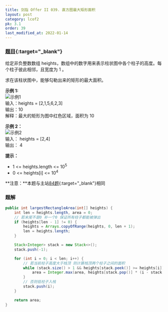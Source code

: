 ```yaml
---
title: 剑指 Offer II 039. 直方图最大矩形面积
layout: post
category: lcof2
pk: 3.1
order: 39
last_modified_at: 2022-01-14
---
```


### [题目](https://leetcode.cn/problems/0ynMMM/){:target="_blank"}

给定非负整数数组 heights，数组中的数字用来表示柱状图中各个柱子的高度。每个柱子彼此相邻，且宽度为 1 。

求在该柱状图中，能够勾勒出来的矩形的最大面积。

**示例 1:**  
![示例1]({{site.cdn}}/assets/3/039/e1.jpg)  
输入：heights = [2,1,5,6,2,3]  
输出：10  
解释：最大的矩形为图中红色区域，面积为 10

**示例 2：**  
![示例2]({{site.cdn}}/assets/3/039/e2.jpg)  
输入： heights = [2,4]  
输出： 4

**提示：**
- 1 <= heights.length <= 10<sup>5</sup>
- 0 <= heights[i] <= 10<sup>4</sup>

**注意：**本题与主站[84题](https://leetcode.cn/problems/largest-rectangle-in-histogram/){:target="_blank"}相同

### 题解

```java
public int largestRectangleArea(int[] heights) {
    int len = heights.length, area = 0;
    // 若末尾不是0 补一个0 保证所有柱子都能被弹出
    if (heights[len - 1] != 0) {
        heights = Arrays.copyOfRange(heights, 0, len + 1);
        len = heights.length;
    }

    Stack<Integer> stack = new Stack<>();
    stack.push(-1);

    for (int i = 0; i < len; i++) {
        // 若当前柱子高度大于栈顶 则计算栈顶两个柱子之间的面积
        while (stack.size() > 1 && heights[stack.peek()] >= heights[i]) {
            area = Integer.max(area, heights[stack.pop()] * (i - stack.peek() - 1));
        }
        // 否则低柱子入栈
        stack.push(i);
    }

    return area;
}
```